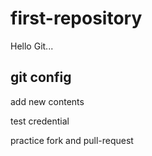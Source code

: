 # first-repository

Hello Git...
## git config
add new contents 

test credential 

practice fork and pull-request
